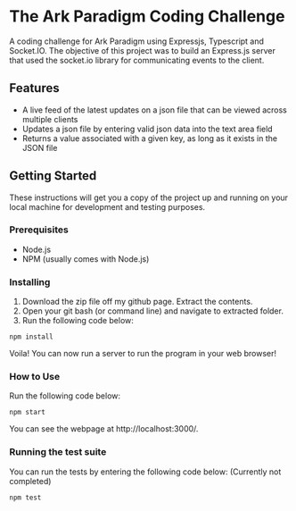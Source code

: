 # The Ark Paradigm Coding Challenge
A coding challenge for Ark Paradigm using Expressjs, Typescript and Socket.IO. The objective of this project was to build an Express.js server that used the socket.io library for communicating events to the client.

## Features
- A live feed of the latest updates on a json file that can be viewed across multiple clients
- Updates a json file by entering valid json data into the text area field
- Returns a value associated with a given key, as long as it exists in the JSON file

## Getting Started
These instructions will get you a copy of the project up and running on your local machine for development and testing purposes.

### Prerequisites
- Node.js
- NPM (usually comes with Node.js)

### Installing
1. Download the zip file off my github page. Extract the contents.
2. Open your git bash (or command line) and navigate to extracted folder.
3. Run the following code below: 
```
npm install
```

Voila! You can now run a server to run the program in your web browser!

### How to Use
Run the following code below: 
```
npm start
```
You can see the webpage at http://localhost:3000/.

### Running the test suite
You can run the tests by entering the following code below: (Currently not completed)
```
npm test
```
